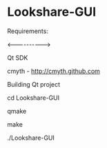 Lookshare-GUI
=============

Requirements:

<---------->

Qt SDK

cmyth - http://cmyth.github.com

Building Qt project

cd Lookshare-GUI

qmake

make

./Lookshare-GUI

